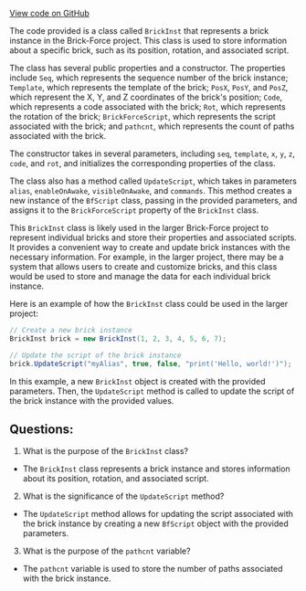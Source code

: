 [View code on GitHub](https://github.com/TieHaxJan/Brick-Force/Assembly-CSharp\BrickInst.cs)

The code provided is a class called `BrickInst` that represents a brick instance in the Brick-Force project. This class is used to store information about a specific brick, such as its position, rotation, and associated script.

The class has several public properties and a constructor. The properties include `Seq`, which represents the sequence number of the brick instance; `Template`, which represents the template of the brick; `PosX`, `PosY`, and `PosZ`, which represent the X, Y, and Z coordinates of the brick's position; `Code`, which represents a code associated with the brick; `Rot`, which represents the rotation of the brick; `BrickForceScript`, which represents the script associated with the brick; and `pathcnt`, which represents the count of paths associated with the brick.

The constructor takes in several parameters, including `seq`, `template`, `x`, `y`, `z`, `code`, and `rot`, and initializes the corresponding properties of the class.

The class also has a method called `UpdateScript`, which takes in parameters `alias`, `enableOnAwake`, `visibleOnAwake`, and `commands`. This method creates a new instance of the `BfScript` class, passing in the provided parameters, and assigns it to the `BrickForceScript` property of the `BrickInst` class.

This `BrickInst` class is likely used in the larger Brick-Force project to represent individual bricks and store their properties and associated scripts. It provides a convenient way to create and update brick instances with the necessary information. For example, in the larger project, there may be a system that allows users to create and customize bricks, and this class would be used to store and manage the data for each individual brick instance.

Here is an example of how the `BrickInst` class could be used in the larger project:

```csharp
// Create a new brick instance
BrickInst brick = new BrickInst(1, 2, 3, 4, 5, 6, 7);

// Update the script of the brick instance
brick.UpdateScript("myAlias", true, false, "print('Hello, world!')");
```

In this example, a new `BrickInst` object is created with the provided parameters. Then, the `UpdateScript` method is called to update the script of the brick instance with the provided values.
## Questions: 
 1. What is the purpose of the `BrickInst` class?
- The `BrickInst` class represents a brick instance and stores information about its position, rotation, and associated script.

2. What is the significance of the `UpdateScript` method?
- The `UpdateScript` method allows for updating the script associated with the brick instance by creating a new `BfScript` object with the provided parameters.

3. What is the purpose of the `pathcnt` variable?
- The `pathcnt` variable is used to store the number of paths associated with the brick instance.